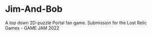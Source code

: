 # Jim-And-Bob
A top down 2D-puzzle Portal fan game. Submission for the Lost Relic Games - GAME JAM 2022
